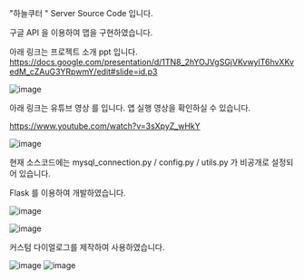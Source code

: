 "하늘쿠터 " Server Source Code 입니다. 

구글 API 을 이용하여 맵을 구현하였습니다. 

아래 링크는 프로젝트 소개 ppt  입니다. 
https://docs.google.com/presentation/d/1TN8_2hYOJVgSGjVKvwylT6hvXKvedM_cZAuG3YRpwmY/edit#slide=id.p3


![image](https://user-images.githubusercontent.com/96038759/166189956-a4a44dee-5a93-4296-99ff-9dcee955d671.png)


아래 링크는  유튜브 영상 를 입니다. 앱 실행 영상을 확인하실 수 있습니다.


https://www.youtube.com/watch?v=3sXpyZ_wHkY 


![image](https://user-images.githubusercontent.com/96038759/166189882-baf0b082-74bc-4f1e-99b4-58e6a3e516ae.png)



현재 소스코드에는 mysql_connection.py / config.py / utils.py 가 비공개로 설정되어 있습니다. 


Flask 를 이용하여 개발하였습니다.



![image](https://user-images.githubusercontent.com/96038759/165874636-cd5f0f9f-8910-4624-9d90-e85c38d651ee.png)



![image](https://user-images.githubusercontent.com/96038759/161693128-1a78cd5f-55e3-4acf-99b8-a427ccaa3d43.png)


커스텀 다이얼로그를 제작하여 사용하였습니다. 

![image](https://user-images.githubusercontent.com/96038759/161693303-76754b8d-371a-4931-9d5c-380f8116b17f.png)
![image](https://user-images.githubusercontent.com/96038759/161693433-5912e6d4-35cd-43f5-988b-544399d1fcc9.png)






